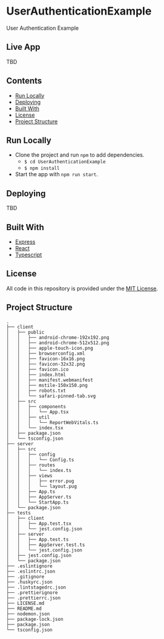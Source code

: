 # UserAuthenticationExample

User Authentication Example

## Live App

TBD

## Contents

-   [Run Locally](#run-locally)
-   [Deploying](#deploying)
-   [Built With](#built-with)
-   [License](#license)
-   [Project Structure](#project-structure)

## Run Locally

-   Clone the project and run `npm` to add dependencies.
    -   `$ cd UserAuthenticationExample`
    -   `$ npm install`
-   Start the app with `npm run start`.

## Deploying

TBD

## Built With

-   [Express](https://github.com/expressjs/express)
-   [React](https://github.com/facebook/react)
-   [Typescript](https://github.com/microsoft/TypeScript)

## License

All code in this repository is provided under the [MIT License](https://github.com/AlexCadigan/FantasyTennis/blob/main/LICENSE.md).

## Project Structure

```
.
├── client
│   ├── public
│   │   ├── android-chrome-192x192.png
│   │   ├── android-chrome-512x512.png
│   │   ├── apple-touch-icon.png
│   │   ├── browserconfig.xml
│   │   ├── favicon-16x16.png
│   │   ├── favicon-32x32.png
│   │   ├── favicon.ico
│   │   ├── index.html
│   │   ├── manifest.webmanifest
│   │   ├── mstile-150x150.png
│   │   ├── robots.txt
│   │   └── safari-pinned-tab.svg
│   ├── src
│   │   ├── components
│   │   │   └── App.tsx
│   │   ├── util
│   │   │   └── ReportWebVitals.ts
│   │   └── index.tsx
│   ├── package.json
│   └── tsconfig.json
├── server
│   ├── src
│   │   ├── config
│   │   │   └── Config.ts
│   │   ├── routes
│   │   │   └── index.ts
│   │   ├── views
│   │   │   ├── error.pug
│   │   │   └── layout.pug
│   │   ├── App.ts
│   │   ├── AppServer.ts
│   │   └── StartApp.ts
│   └── package.json
├── tests
│   ├── client
│   │   ├── App.test.tsx
│   │   └── jest.config.json
│   ├── server
│   │   ├── App.test.ts
│   │   ├── AppServer.test.ts
│   │   └── jest.config.json
│   ├── jest.config.json
│   └── package.json
├── .eslintignore
├── .eslintrc.json
├── .gitignore
├── .huskyrc.json
├── .lintstagedrc.json
├── .prettierignore
├── .prettierrc.json
├── LICENSE.md
├── README.md
├── nodemon.json
├── package-lock.json
├── package.json
└── tsconfig.json
```
